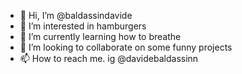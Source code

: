 - 👋 Hi, I’m @baldassindavide
- 👀 I’m interested in hamburgers
- 🌱 I’m currently learning how to breathe 
- 💞️ I’m looking to collaborate on some funny projects
- 📫 How to reach me. ig @davidebaldassinn


<!---
01100001 01101000 01101000 01100001 01101000 01100001 01101000 00100000 01101000
01100001 01101001 00100000 01110011 01110000 01110010 01100101 01100011 01100001 01110100
01101111
00100000 01110100 01100101 01101101 01110000
01101111 00100000
01100001 00100000 01110100 
01110010 01100001 01100100 01110101 01110010 
01110010 01100101
--->
